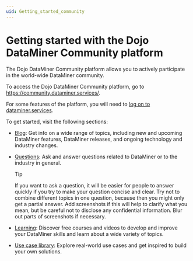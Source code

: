 ```yaml
---
uid: Getting_started_community
---
```


# Getting started with the Dojo DataMiner Community platform

The Dojo DataMiner Community platform allows you to actively participate in the world-wide DataMiner community.

To access the Dojo DataMiner Community platform, go to <https://community.dataminer.services/>.

For some features of the platform, you will need to [log on to dataminer.services](xref:Logging_on_to_dataminer_services).

To get started, visit the following sections:

- [Blog](https://community.dataminer.services/blog/): Get info on a wide range of topics, including new and upcoming DataMiner features, DataMiner releases, and ongoing technology and industry changes.

- [Questions](https://community.dataminer.services/questions/): Ask and answer questions related to DataMiner or to the industry in general.

  > [!TIP]
  > If you want to ask a question, it will be easier for people to answer quickly if you try to make your question concise and clear. Try not to combine different topics in one question, because then you might only get a partial answer. Add screenshots if this will help to clarify what you mean, but be careful not to disclose any confidential information. Blur out parts of screenshots if necessary.

- [Learning](https://community.dataminer.services/learning/): Discover free courses and videos to develop and improve your DataMiner skills and learn about a wide variety of topics.

- [Use case library](https://community.dataminer.services/use-cases/): Explore real-world use cases and get inspired to build your own solutions.
